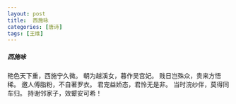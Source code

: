 ```yaml
---
layout: post
title:  西施咏
categories: [唐诗]
tags: [王维]
---
```


##### 西施咏


艳色天下重，西施宁久微。
朝为越溪女，暮作吴宫妃。
贱日岂殊众，贵来方悟稀。
邀人傅脂粉，不自著罗衣。
君宠益娇态，君怜无是非。
当时浣纱伴，莫得同车归。
持谢邻家子，效颦安可希！










